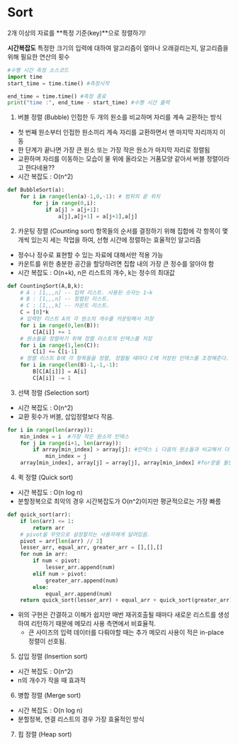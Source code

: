 # Sort
2개 이상의 자료를 **특정 기준(key)**으로 정렬하기!

**시간복잡도**
특정한 크기의 입력에 대하여 알고리즘이 얼마나 오래걸리는지, 알고리즘을 위해 필요한 연산의 횟수

```python
#수행 시간 측정 소스코드
import time
start_time = time.time() #측정시작

end_time = time.time() #측정 종료
print("time :", end_time - start_time) #수행 시간 출력
```

1. 버블 정렬 (Bubble)
인접한 두 개의 원소를 비교하며 자리를 계속 교환하는 방식
- 첫 번째 원소부터 인접한 원소끼리 계속 자리를 교환하면서 맨 마지막 자리까지 이동
- 한 단계가 끝나면 가장 큰 원소 또는 가장 작은 원소가 마지막 자리로 정렬됨
- 교환하며 자리를 이동하는 모습이 물 위에 올라오는 거품모양 같아서 버블 정렬이라고 한다네용??
- 시간 복잡도 : O(n^2)
```python
def BubbleSort(a):
    for i in range(len(a)-1,0,-1): # 범위의 끝 위치
        for j in range(0,i):
            if a[j] > a[j+1]:
                a[j],a[j+1] = a[j+1],a[j]
```

2. 카운팅 정렬 (Counting sort)
항목들의 순서를 결정하기 위해 집합에 각 항목이 몇 개씩 있는지 세는 작업을 하여, 선형 시간에 정렬하는 효율적인 알고리즘
- 정수나 정수로 표현할 수 있는 자료에 대해서만 적용 가능
- 카운트를 위한 충분한 공간을 할당하려면 집합 내의 가장 큰 정수를 알아야 함
- 시간 복잡도 : O(n+k), n은 리스트의 개수, k는 정수의 최대값
```python
def CountingSort(A,B,k):
    # A : [1,,,n] -- 입력 리스트. 사용된 숫자는 1~k
    # B : [1,,,n] -- 정렬된 리스트.
    # C : [1,,,k] -- 카운트 리스트.
    C = [0]*k
    # 입력된 리스트 A의 각 원소의 개수를 카운팅해서 저장
    for i in range(0,len(B)):
        C[A[i]] += 1
    # 원소들을 정렬하기 위해 정렬 리스트의 인덱스를 저장
    for i in range(1,len(C)):
        C[i] += C[i-1]   
    # 정렬 리스트 B에 각 항목들을 정렬, 정렬될 때마다 C에 저장된 인덱스를 조정해준다.
    for i in range(len(B)-1,-1,-1):
        B[C[A[i]]] = A[i]
        C[A[i]] -= 1 
```
3. 선택 정렬 (Selection sort)
- 시간 복잡도 : O(n^2)
- 교환 횟수가 버블, 삽입정렬보다 작음.
```python
for i in range(len(array)):
    min_index = i  #가장 작은 원소의 인덱스
    for j in range(i+1, len(array)):
        if array[min_index] > array[j]: #인덱스 i 다음의 원소들과 비교해서 더 작은 값의 인덱스를 min_index로 지정
            min_index = j
    array[min_index], array[j] = array[j], array[min_index] #for문을 돌면서 확인한 가장 작은 값과 위치를 스와프
```
4. 퀵 정렬 (Quick sort)
- 시간 복잡도 : O(n log n)
- 분할정복으로 최악의 경우 시간복잡도가 O(n^2)이지만 평균적으로는 가장 빠름
```python
def quick_sort(arr):
    if len(arr) <= 1:
        return arr
    # pivot을 무엇으로 설정할지는 사용자에게 달려있음.
    pivot = arr[len(arr) // 2]
    lesser_arr, equal_arr, greater_arr = [],[],[]
    for num in arr:
        if num < pivot:
            lesser_arr.append(num)
        elif num > pivot:
            greater_arr.append(num)
        else:
            equal_arr.append(num)
    return quick_sort(lesser_arr) + equal_arr + quick_sort(greater_arr)
```
- 위의 구현은 간결하고 이해가 쉽지만 매번 재귀호출될 때마다 새로운 리스트를 생성하여 리턴하기 때문에 메모리 사용 측면에서 비효율적.
  - 큰 사이즈의 입력 데이터를 다뤄야할 때는 추가 메모리 사용이 적은 in-place 정렬이 선호됨.

5. 삽입 정렬 (Insertion sort)
- 시간 복잡도 : O(n^2)
- n의 개수가 작을 때 효과적

6. 병합 정렬 (Merge sort)
- 시간 복잡도 : O(n log n)
- 분할정복, 연결 리스트의 경우 가장 효율적인 방식

7. 힙 정렬 (Heap sort)